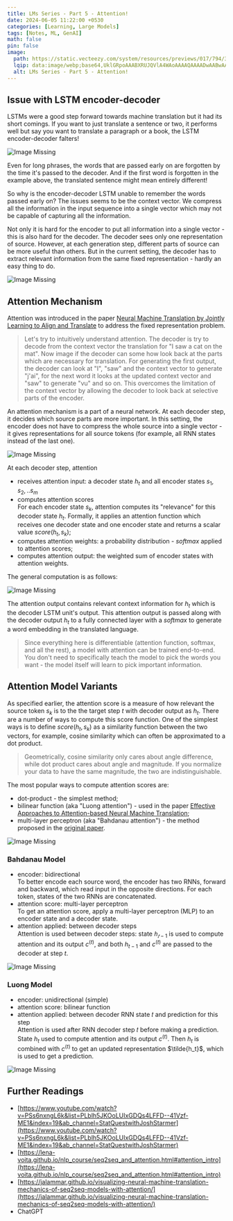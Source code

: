 ```yaml
---
title: LMs Series - Part 5 - Attention!
date: 2024-06-05 11:22:00 +0530
categories: [Learning, Large Models]
tags: [Notes, ML, GenAI]
math: false
pin: false
image:
  path: https://static.vecteezy.com/system/resources/previews/017/794/311/non_2x/attention-sign-with-exclamation-mark-banner-vector.jpg
  lqip: data:image/webp;base64,UklGRpoAAABXRUJQVlA4WAoAAAAQAAAADwAABwAAQUxQSDIAAAARL0AmbZurmr57yyIiqE8oiG0bejIYEQTgqiDA9vqnsUSI6H+oAERp2HZ65qP/VIAWAFZQOCBCAAAA8AEAnQEqEAAIAAVAfCWkAALp8sF8rgRgAP7o9FDvMCkMde9PK7euH5M1m6VWoDXf2FkP3BqV0ZYbO6NA/VFIAAAA
  alt: LMs Series - Part 5 - Attention!
---
```


## Issue with LSTM encoder-decoder

LSTMs were a good step forward towards machine translation but it had its short comings. If you want to just translate a sentence or two, it performs well but say you want to translate a paragraph or a book, the LSTM encoder-decoder falters!

![Image Missing](../assets/img/Pasted%20image%2020240603194303.png)

Even for long phrases, the words that are passed early on are forgotten by the time it's passed to the decoder. And if the first word is forgotten in the example above, the translated sentence might mean entirely different!

So why is the encoder-decoder LSTM unable to remember the words passed early on? The issues seems to be the context vector. We compress all the information in the input sequence into a single vector which may not be capable of capturing all the information.

Not only it is hard for the encoder to put all information into a single vector - this is also hard for the decoder. The decoder sees only one representation of source. However, at each generation step, different parts of source can be more useful than others. But in the current setting, the decoder has to extract relevant information from the same fixed representation - hardly an easy thing to do.

![Image Missing](../assets/img/Pasted%20image%2020240603194647.png)

## Attention Mechanism

Attention was introduced in the paper [Neural Machine Translation by Jointly Learning to Align and Translate](https://arxiv.org/pdf/1409.0473.pdf) to address the fixed representation problem. 

> Let's try to intuitively understand attention. The decoder is try to decode from the context vector the translation for "I saw a cat on the mat". Now image if the decoder can some how look back at the parts which are necessary for translation. For generating the first output, the decoder can look at "I", "saw" and the context vector to generate "j'ai", for the next word it looks at the updated context vector and "saw" to generate "vu" and so on. This overcomes the limitation of the context vector by allowing the decoder to look back at selective parts of the encoder.

An attention mechanism is a part of a neural network. At each decoder step, it decides which source parts are more important. In this setting, the encoder does not have to compress the whole source into a single vector - it gives representations for all source tokens (for example, all RNN states instead of the last one).

![Image Missing](../assets/img/Pasted%20image%2020240603195520.png)

At each decoder step, attention

- receives attention input: a decoder state $h_t$ and all encoder states $s_1, s_2, .. s_m$
- computes attention scores  
    For each encoder state $s_k$, attention computes its "relevance" for this decoder state $h_t$. Formally, it applies an attention function which receives one decoder state and one encoder state and returns a scalar value $score(h_t, s_k)$;
- computes attention weights: a probability distribution - $softmax$ applied to attention scores;
- computes attention output: the weighted sum of encoder states with attention weights.

The general computation is as follows:

![Image Missing](../assets/img/Pasted%20image%2020240603201529.png)

The attention output contains relevant context information for $h_t$ which is the decoder LSTM unit's output. This attention output is passed along with the decoder output $h_t$ to a fully connected layer with a $softmax$ to generate a word embedding in the translated language.

> Since everything here is differentiable (attention function, softmax, and all the rest), a model with attention can be trained end-to-end. You don't need to specifically teach the model to pick the words you want - the model itself will learn to pick important information.

## Attention Model Variants

As specified earlier, the attention score is a measure of how relevant the source token $s_k$ is to the the target step $t$ with decoder output as $h_t$. There are a number of ways to compute this score function. One of the simplest ways is to define $score(h_t, s_k)$ as a similarity function between the two vectors, for example, cosine similarity which can often be approximated to a dot product.

> Geometrically, cosine similarity only cares about angle difference, while dot product cares about angle and magnitude. If you normalize your data to have the same magnitude, the two are indistinguishable.

The most popular ways to compute attention scores are:
- dot-product - the simplest method;
- bilinear function (aka "Luong attention") - used in the paper [Effective Approaches to Attention-based Neural Machine Translation](https://arxiv.org/abs/1508.04025);
- multi-layer perceptron (aka "Bahdanau attention") - the method proposed in the [original paper](https://arxiv.org/pdf/1409.0473.pdf).

![Image Missing](../assets/img/Pasted%20image%2020240603205337.png)

### Bahdanau Model

- encoder: bidirectional  
    To better encode each source word, the encoder has two RNNs, forward and backward, which read input in the opposite directions. For each token, states of the two RNNs are concatenated.
- attention score: multi-layer perceptron  
    To get an attention score, apply a multi-layer perceptron (MLP) to an encoder state and a decoder state.
- attention applied: between decoder steps  
    Attention is used between decoder steps: state $ℎ_{𝑡−1}$ is used to compute attention and its output $c^{(t)}$, and both $h_{t-1}$ and $c^{(t)}$ are passed to the decoder at step $t$.

![Image Missing](../assets/img/Pasted%20image%2020240603205641.png)

### Luong Model

- encoder: unidirectional (simple)
- attention score: bilinear function
- attention applied: between decoder RNN state 𝑡 and prediction for this step  
    Attention is used after RNN decoder step 𝑡 before making a prediction. State $h_t$ used to compute attention and its output $c^{(t)}$. Then $h_t$ is combined with $c^{(t)}$ to get an updated representation $\tilde{h_t}$, which is used to get a prediction.

![Image Missing](../assets/img/Pasted%20image%2020240603205925.png)

## Further Readings

- [https://www.youtube.com/watch?v=PSs6nxngL6k&list=PLblh5JKOoLUIxGDQs4LFFD--41Vzf-ME1&index=19&ab_channel=StatQuestwithJoshStarmer](https://www.youtube.com/watch?v=PSs6nxngL6k&list=PLblh5JKOoLUIxGDQs4LFFD--41Vzf-ME1&index=19&ab_channel=StatQuestwithJoshStarmer)
- [https://lena-voita.github.io/nlp_course/seq2seq_and_attention.html#attention_intro](https://lena-voita.github.io/nlp_course/seq2seq_and_attention.html#attention_intro)
- [https://jalammar.github.io/visualizing-neural-machine-translation-mechanics-of-seq2seq-models-with-attention/](https://jalammar.github.io/visualizing-neural-machine-translation-mechanics-of-seq2seq-models-with-attention/)
- ChatGPT
